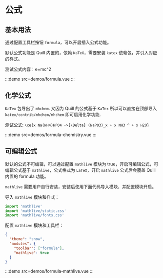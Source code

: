 # 公式

## 基本用法

通过配置工具栏按钮 `formula`，可以开启插入公式功能。

默认公式功能是 Quill 内置的，依赖 `KaTeX`，需要安装 `katex` 依赖包，并引入对应的样式。

测试公式内容：e=mc^2

:::demo src=demos/formula.vue
:::

## 化学公式

`KaTex` 包导出了 `mhchem`. 又因为 Quill 的公式基于 `KaTex` 所以可以直接在顶部导入 `katex/contrib/mhchem/mhchem` 即可启用化学功能.

测试公式: `\ce{x Na(NH4)HPO4 ->[\Delta] (NaPO3)_x + x NH3 ^ + x H2O}`

:::demo src=demos/formula-chemistry.vue
:::

## 可编辑公式

默认的公式不可编辑，可以通过配置 `mathlive` 模块为 true，开启可编辑公式，可编辑公式基于 `mathlive`，公式格式为 `LaTeX`，开启 `mathlive` 公式后会覆盖 Quill 内置的 formula 功能。

`mathlive` 需要用户自行安装，安装后使用下面代码导入模块，并配置模块开启。

导入 `mathlive` 模块和样式：

```javascript
import 'mathlive'
import 'mathlive/static.css'
import 'mathlive/fonts.css'
```

配置 `mathlive` 模块和工具栏：

```json
{
  "theme": "snow",
  "modules": {
    "toolbar": ["formula"],
    "mathlive": true
  }
}
```

:::demo src=demos/formula-mathlive.vue
:::
